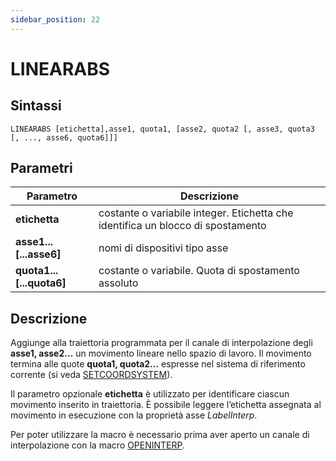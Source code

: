 ```yaml
---
sidebar_position: 22
---
```


# LINEARABS

## Sintassi

  ```
LINEARABS [etichetta],asse1, quota1, [asse2, quota2 [, asse3, quota3 [, ..., asse6, quota6]]]
  ```

## Parametri
|Parametro                     | Descrizione                                                                      |                
|------------------------------|----------------------------------------------------------------------------------|
| **etichetta**                |costante o variabile integer. Etichetta che identifica un blocco di spostamento   |
| **asse1...[...asse6]**       | nomi di dispositivi tipo asse                                                    |
| **quota1...[...quota6]**     | costante o variabile. Quota di spostamento assoluto                              |         

## Descrizione
Aggiunge alla traiettoria programmata per il canale di interpolazione degli **asse1, asse2…** un movimento lineare nello spazio di lavoro. Il movimento termina alle quote **quota1, quota2…** espresse nel sistema di riferimento corrente (si veda [SETCOORDSYSTEM](SETCOORDSYSTEM.md)). 

Il parametro opzionale **etichetta** è utilizzato per identificare ciascun movimento inserito in traiettoria. È possibile leggere l’etichetta assegnata al movimento in esecuzione con la proprietà asse _LabelInterp_.

Per poter utilizzare la macro è necessario prima aver aperto un canale di interpolazione con la macro [OPENINTERP](OPENINTERP.md).
